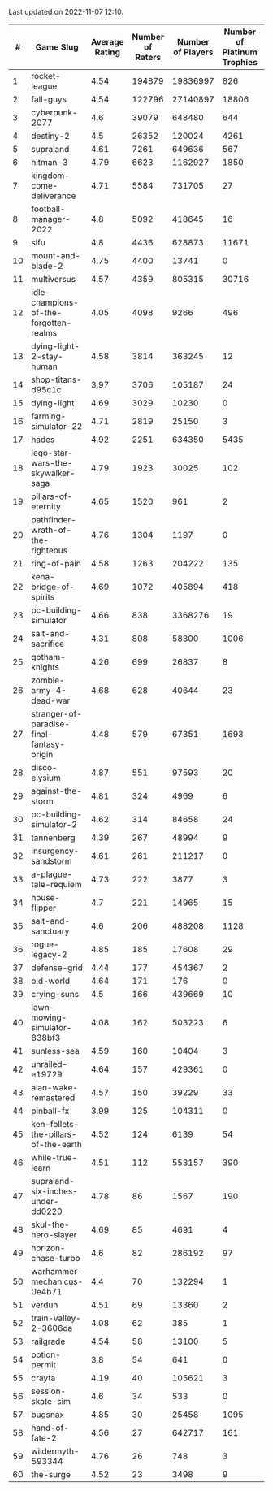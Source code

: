 Last updated on 2022-11-07 12:10.


|#|Game Slug|Average Rating|Number of Raters|Number of Players|Number of Platinum Trophies|Max Rarity (%)|
|---|---|---|---|---|---|---|
|1|rocket-league|4.54|194879|19836997|826|75|
|2|fall-guys|4.54|122796|27140897|18806|3|
|3|cyberpunk-2077|4.6|39079|648480|644|61|
|4|destiny-2|4.5|26352|120024|4261|96|
|5|supraland|4.61|7261|649636|567|99|
|6|hitman-3|4.79|6623|1162927|1850|48|
|7|kingdom-come-deliverance|4.71|5584|731705|27|30|
|8|football-manager-2022|4.8|5092|418645|16|49|
|9|sifu|4.8|4436|628873|11671|96|
|10|mount-and-blade-2|4.75|4400|13741|0|26|
|11|multiversus|4.57|4359|805315|30716|79|
|12|idle-champions-of-the-forgotten-realms|4.05|4098|9266|496|3|
|13|dying-light-2-stay-human|4.58|3814|363245|12|0.8|
|14|shop-titans-d95c1c|3.97|3706|105187|24|98|
|15|dying-light|4.69|3029|10230|0|96|
|16|farming-simulator-22|4.71|2819|25150|3|81|
|17|hades|4.92|2251|634350|5435|89|
|18|lego-star-wars-the-skywalker-saga|4.79|1923|30025|102|98|
|19|pillars-of-eternity|4.65|1520|961|2|79|
|20|pathfinder-wrath-of-the-righteous|4.76|1304|1197|0|0.2|
|21|ring-of-pain|4.58|1263|204222|135|97|
|22|kena-bridge-of-spirits|4.69|1072|405894|418|94|
|23|pc-building-simulator|4.66|838|3368276|19|48|
|24|salt-and-sacrifice|4.31|808|58300|1006|91|
|25|gotham-knights|4.26|699|26837|8|34|
|26|zombie-army-4-dead-war|4.68|628|40644|23|66|
|27|stranger-of-paradise-final-fantasy-origin|4.48|579|67351|1693|98|
|28|disco-elysium|4.87|551|97593|20|28|
|29|against-the-storm|4.81|324|4969|6|13|
|30|pc-building-simulator-2|4.62|314|84658|24|75|
|31|tannenberg|4.39|267|48994|9|84|
|32|insurgency-sandstorm|4.61|261|211217|0|6|
|33|a-plague-tale-requiem|4.73|222|3877|3|92|
|34|house-flipper|4.7|221|14965|15|93|
|35|salt-and-sanctuary|4.6|206|488208|1128|83|
|36|rogue-legacy-2|4.85|185|17608|29|0.3|
|37|defense-grid|4.44|177|454367|2|80|
|38|old-world|4.64|171|176|0|96|
|39|crying-suns|4.5|166|439669|10|65|
|40|lawn-mowing-simulator-838bf3|4.08|162|503223|6|89|
|41|sunless-sea|4.59|160|10404|3|37|
|42|unrailed-e19729|4.64|157|429361|0|1|
|43|alan-wake-remastered|4.57|150|39229|33|7|
|44|pinball-fx|3.99|125|104311|0|86|
|45|ken-follets-the-pillars-of-the-earth|4.52|124|6139|54|52|
|46|while-true-learn|4.51|112|553157|390|93|
|47|supraland-six-inches-under-dd0220|4.78|86|1567|190|99|
|48|skul-the-hero-slayer|4.69|85|4691|4|96|
|49|horizon-chase-turbo|4.6|82|286192|97|83|
|50|warhammer-mechanicus-0e4b71|4.4|70|132294|1|23|
|51|verdun|4.51|69|13360|2|71|
|52|train-valley-2-3606da|4.08|62|385|1|88|
|53|railgrade|4.54|58|13100|5|98|
|54|potion-permit|3.8|54|641|0|98|
|55|crayta|4.19|40|105621|3|23|
|56|session-skate-sim|4.6|34|533|0|23|
|57|bugsnax|4.85|30|25458|1095|97|
|58|hand-of-fate-2|4.56|27|642717|161|72|
|59|wildermyth-593344|4.76|26|748|3|90|
|60|the-surge|4.52|23|3498|9|94|
